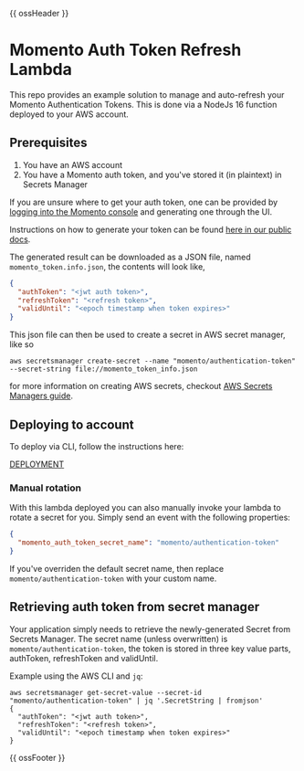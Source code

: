 {{ ossHeader }}

# Momento Auth Token Refresh Lambda

This repo provides an example solution to manage and auto-refresh your Momento Authentication Tokens. This is done via a NodeJs 16 function deployed to your AWS account.

## Prerequisites

1. You have an AWS account
2. You have a Momento auth token, and you've stored it (in plaintext) in Secrets Manager

If you are unsure where to get your auth token, one can be provided by [logging into the Momento console](https://console.gomomento.com/tokens) and generating one through the UI.

Instructions on how to generate your token can be found [here in our public docs](https://docs.momentohq.com/getting-started#step-2-create-an-authentication-token-in-the-momento-console).

The generated result can be downloaded as a JSON file, named `momento_token.info.json`, the contents will look like,

```json
{
  "authToken": "<jwt auth token>",
  "refreshToken": "<refresh token>",
  "validUntil": "<epoch timestamp when token expires>"
}
```

This json file can then be used to create a secret in AWS secret manager, like so

```shell
aws secretsmanager create-secret --name "momento/authentication-token" --secret-string file://momento_token_info.json
```

for more information on creating AWS secrets, checkout [AWS Secrets Managers guide](https://docs.aws.amazon.com/secretsmanager/latest/userguide/create_secret.html).

## Deploying to account

To deploy via CLI, follow the instructions here:

[DEPLOYMENT](./DEPLOYMENT.md)

### Manual rotation

With this lambda deployed you can also manually invoke your lambda to rotate a secret for you. Simply send an event with the following properties:

```json
{
  "momento_auth_token_secret_name": "momento/authentication-token"
}
```

If you've overriden the default secret name, then replace `momento/authentication-token` with your custom name.

## Retrieving auth token from secret manager

Your application simply needs to retrieve the newly-generated Secret from Secrets Manager. The secret name (unless overwritten) is `momento/authentication-token`, the token is stored in three key value parts, authToken, refreshToken and validUntil.

Example using the AWS CLI and `jq`:

```shell
aws secretsmanager get-secret-value --secret-id "momento/authentication-token" | jq '.SecretString | fromjson'
{
  "authToken": "<jwt auth token>",
  "refreshToken": "<refresh token>",
  "validUntil": "<epoch timestamp when token expires>"
}
```

{{ ossFooter }}
